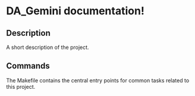 # DA_Gemini documentation!

## Description

A short description of the project.

## Commands

The Makefile contains the central entry points for common tasks related to this project.

